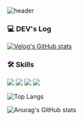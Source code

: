 ![header](https://capsule-render.vercel.app/api?type=Venom&text=MinGyeong👻&color=gradient&fontColor=black&fontSize=50)

<h3>💻 DEV's Log </h3>
 
[![Velog's GitHub stats](https://velog-readme-stats.vercel.app/api/badge?name=m_ngyeong)](https://velog.io/@m_ngyeong) 

<h3>🛠 Skills </h3>
<div>
  <img src="https://img.shields.io/badge/JavaScript-F7DF1E?style=flat-square&logo=JavaScript&logoColor=white"/>
  <img src="https://img.shields.io/badge/HTML5-E34F26?style=flat-square&logo=HTML5&logoColor=white"/>
  <img src="https://img.shields.io/badge/CSS3-1572B6?style=flat-square&logo=CSS3&logoColor=white"/>
  <img src="https://img.shields.io/badge/React-61DAFB?style=flat-square&logo=React&logoColor=white"/>
</div>
 

![Top Langs](https://github-readme-stats.vercel.app/api/top-langs/?username=Kim-Mingyeong&layout=compact)

![Anurag's GitHub stats](https://github-readme-stats.vercel.app/api?username=Kim-Mingyeong&show_icons=true&theme=vue)


<!--
**Kim-Mingyeong/Kim-Mingyeong** is a ✨ _special_ ✨ repository because its `README.md` (this file) appears on your GitHub profile.

Here are some ideas to get you started:

- 🔭 I’m currently working on ...
- 🌱 I’m currently learning ...
- 👯 I’m looking to collaborate on ...
- 🤔 I’m looking for help with ...
- 💬 Ask me about ...
- 📫 How to reach me: ...
- 😄 Pronouns: ...
- ⚡ Fun fact: ...
-->
